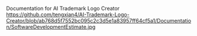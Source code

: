 Documentation for AI Trademark Logo Creator
https://github.com/tengxian4/AI-Trademark-Logo-Creator/blob/ab768d5f7552bc095c2c3d5e1a83957ff64cf5a1/Documentation/SoftwareDevelopmentEstimate.jpg

